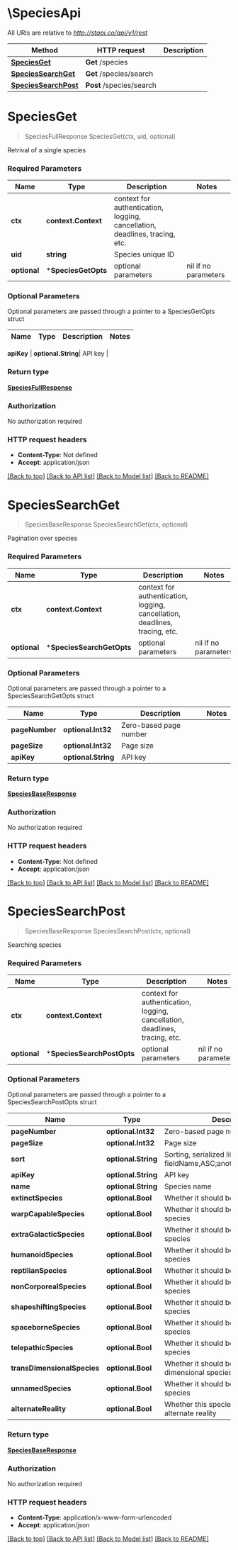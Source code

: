# \SpeciesApi

All URIs are relative to *http://stapi.co/api/v1/rest*

Method | HTTP request | Description
------------- | ------------- | -------------
[**SpeciesGet**](SpeciesApi.md#SpeciesGet) | **Get** /species | 
[**SpeciesSearchGet**](SpeciesApi.md#SpeciesSearchGet) | **Get** /species/search | 
[**SpeciesSearchPost**](SpeciesApi.md#SpeciesSearchPost) | **Post** /species/search | 


# **SpeciesGet**
> SpeciesFullResponse SpeciesGet(ctx, uid, optional)


Retrival of a single species

### Required Parameters

Name | Type | Description  | Notes
------------- | ------------- | ------------- | -------------
 **ctx** | **context.Context** | context for authentication, logging, cancellation, deadlines, tracing, etc.
  **uid** | **string**| Species unique ID | 
 **optional** | ***SpeciesGetOpts** | optional parameters | nil if no parameters

### Optional Parameters
Optional parameters are passed through a pointer to a SpeciesGetOpts struct

Name | Type | Description  | Notes
------------- | ------------- | ------------- | -------------

 **apiKey** | **optional.String**| API key | 

### Return type

[**SpeciesFullResponse**](SpeciesFullResponse.md)

### Authorization

No authorization required

### HTTP request headers

 - **Content-Type**: Not defined
 - **Accept**: application/json

[[Back to top]](#) [[Back to API list]](../README.md#documentation-for-api-endpoints) [[Back to Model list]](../README.md#documentation-for-models) [[Back to README]](../README.md)

# **SpeciesSearchGet**
> SpeciesBaseResponse SpeciesSearchGet(ctx, optional)


Pagination over species

### Required Parameters

Name | Type | Description  | Notes
------------- | ------------- | ------------- | -------------
 **ctx** | **context.Context** | context for authentication, logging, cancellation, deadlines, tracing, etc.
 **optional** | ***SpeciesSearchGetOpts** | optional parameters | nil if no parameters

### Optional Parameters
Optional parameters are passed through a pointer to a SpeciesSearchGetOpts struct

Name | Type | Description  | Notes
------------- | ------------- | ------------- | -------------
 **pageNumber** | **optional.Int32**| Zero-based page number | 
 **pageSize** | **optional.Int32**| Page size | 
 **apiKey** | **optional.String**| API key | 

### Return type

[**SpeciesBaseResponse**](SpeciesBaseResponse.md)

### Authorization

No authorization required

### HTTP request headers

 - **Content-Type**: Not defined
 - **Accept**: application/json

[[Back to top]](#) [[Back to API list]](../README.md#documentation-for-api-endpoints) [[Back to Model list]](../README.md#documentation-for-models) [[Back to README]](../README.md)

# **SpeciesSearchPost**
> SpeciesBaseResponse SpeciesSearchPost(ctx, optional)


Searching species

### Required Parameters

Name | Type | Description  | Notes
------------- | ------------- | ------------- | -------------
 **ctx** | **context.Context** | context for authentication, logging, cancellation, deadlines, tracing, etc.
 **optional** | ***SpeciesSearchPostOpts** | optional parameters | nil if no parameters

### Optional Parameters
Optional parameters are passed through a pointer to a SpeciesSearchPostOpts struct

Name | Type | Description  | Notes
------------- | ------------- | ------------- | -------------
 **pageNumber** | **optional.Int32**| Zero-based page number | 
 **pageSize** | **optional.Int32**| Page size | 
 **sort** | **optional.String**| Sorting, serialized like this: fieldName,ASC;anotherFieldName,DESC | 
 **apiKey** | **optional.String**| API key | 
 **name** | **optional.String**| Species name | 
 **extinctSpecies** | **optional.Bool**| Whether it should be an extinct species | 
 **warpCapableSpecies** | **optional.Bool**| Whether it should be a warp-capable species | 
 **extraGalacticSpecies** | **optional.Bool**| Whether it should be an extra-galactic species | 
 **humanoidSpecies** | **optional.Bool**| Whether it should be a humanoid species | 
 **reptilianSpecies** | **optional.Bool**| Whether it should be a reptilian species | 
 **nonCorporealSpecies** | **optional.Bool**| Whether it should be a non-corporeal species | 
 **shapeshiftingSpecies** | **optional.Bool**| Whether it should be a shapeshifting species | 
 **spaceborneSpecies** | **optional.Bool**| Whether it should be a spaceborne species | 
 **telepathicSpecies** | **optional.Bool**| Whether it should be a telepathic species | 
 **transDimensionalSpecies** | **optional.Bool**| Whether it should be a trans-dimensional species | 
 **unnamedSpecies** | **optional.Bool**| Whether it should be a unnamed species | 
 **alternateReality** | **optional.Bool**| Whether this species should be from alternate reality | 

### Return type

[**SpeciesBaseResponse**](SpeciesBaseResponse.md)

### Authorization

No authorization required

### HTTP request headers

 - **Content-Type**: application/x-www-form-urlencoded
 - **Accept**: application/json

[[Back to top]](#) [[Back to API list]](../README.md#documentation-for-api-endpoints) [[Back to Model list]](../README.md#documentation-for-models) [[Back to README]](../README.md)

